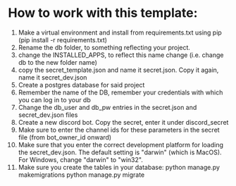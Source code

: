 # How to work with this template:
1) Make a virtual environment and install from requirements.txt using pip (pip install -r requirements.txt)
2) Rename the db folder, to something reflecting your project.
3) change the INSTALLED_APPS, to reflect this name change (i.e. change db to the new folder name)
4) copy the secret_template.json and name it secret.json. Copy it again, name it secret_dev.json
5) Create a postgres database for said project
6) Remember the name of the DB, remember your credentials with which you can log in to your db
7) Change the db_user and db_pw entries in the secret.json and secret_dev.json files
8) Create a new discord bot. Copy the secret, enter it under discord_secret
9) Make sure to enter the channel ids for these parameters in the secret file (from bot_owner_id onward)
10) Make sure that you enter the correct development platform for loading the secret_dev.json. The default setting is "darwin" (which is MacOS). For Windows, change "darwin" to "win32".
11) Make sure you create the tables in your database:
python manage.py makemigrations
python manage.py migrate
